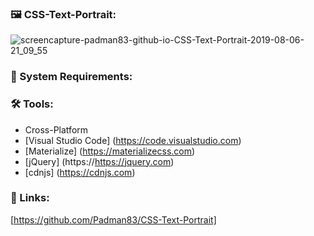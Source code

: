 ### 🖼️ CSS-Text-Portrait:

![screencapture-padman83-github-io-CSS-Text-Portrait-2019-08-06-21_09_55](https://user-images.githubusercontent.com/45048950/65160674-bdf64c80-da68-11e9-9ef0-799b698715bd.png)

### 🧰 System Requirements:
### 🛠️ Tools:

* Cross-Platform
* [Visual Studio Code] (https://code.visualstudio.com)
* [Materialize] (https://materializecss.com)
* [jQuery] (https://https://jquery.com)
* [cdnjs] (https://cdnjs.com)

### 🔗 Links:

[https://github.com/Padman83/CSS-Text-Portrait]
